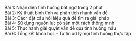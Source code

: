Bài 1: Nhận diện tình huống bất ngờ trong 2 phút  
Bài 2: Kỹ thuật bình tĩnh và phân tích nhanh vấn đề  
Bài 3: Cách đặt câu hỏi hiệu quả để tìm ra giải pháp  
Bài 4: Sử dụng nguồn lực có sẵn một cách thông minh  
Bài 5: Thực hành giải quyết vấn đề qua tình huống mẫu  
Bài 6: Tổng kết khóa học – Tự tin xử lý mọi tình huống thực tập